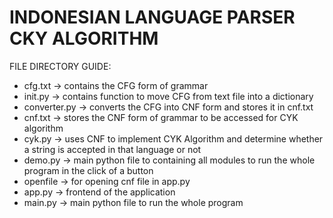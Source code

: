 # INDONESIAN LANGUAGE PARSER CKY ALGORITHM

FILE DIRECTORY GUIDE:
- cfg.txt -> contains the CFG form of grammar
- init.py -> contains function to move CFG from text file into a dictionary
- converter.py -> converts the CFG into CNF form and stores it in cnf.txt
- cnf.txt -> stores the CNF form of grammar to be accessed for CYK algorithm
- cyk.py -> uses CNF to implement CYK Algorithm and determine whether a string is accepted in that language or not
- demo.py -> main python file to containing all modules to run the whole program in the click of a button
- openfile -> for opening cnf file in app.py
- app.py -> frontend of the application
- main.py -> main python file to run the whole program
